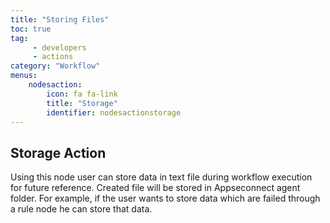 ```yaml
---
title: "Storing Files"
toc: true
tag: 
     - developers
     - actions
category: "Workflow"
menus: 
    nodesaction:
        icon: fa fa-link
        title: "Storage" 
        identifier: nodesactionstorage
---
```


##  Storage Action 

Using this node user can store data in text file during workflow execution for future reference. Created file will be stored in Appseconnect agent folder. For example, if the user wants to store data which are failed through a rule node he can store that data.